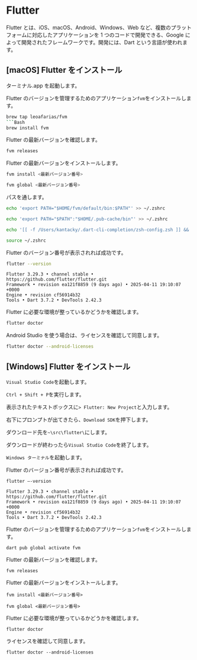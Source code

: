 # Flutter

Flutter とは、iOS、macOS、Android、Windows、Web など、複数のプラットフォームに対応したアプリケーションを 1 つのコードで開発できる、Google によって開発されたフレームワークです。開発には、Dart という言語が使われます。

## [macOS] Flutter をインストール

ターミナル.app を起動します。

Flutter のバージョンを管理するためのアプリケーション`fvm`をインストールします。

```Bash
brew tap leoafarias/fvm
```Bash
brew install fvm
```

Flutter の最新バージョンを確認します。

```Bash
fvm releases
```

Flutter の最新バージョンをインストールします。

```Bash
fvm install <最新バージョン番号>
```
```Bash
fvm global <最新バージョン番号>
```

パスを通します。

```Bash
echo 'export PATH="$HOME/fvm/default/bin:$PATH"' >> ~/.zshrc
```
```Bash
echo 'export PATH="$PATH":"$HOME/.pub-cache/bin"' >> ~/.zshrc
```
```Bash
echo '[[ -f /Users/kantacky/.dart-cli-completion/zsh-config.zsh ]] && . /Users/kantacky/.dart-cli-completion/zsh-config.zsh || true' >> ~/.zshrc
```
```Bash
source ~/.zshrc
```

Flutter のバージョン番号が表示されれば成功です。

```Bash
flutter --version
```

```
Flutter 3.29.3 • channel stable • https://github.com/flutter/flutter.git
Framework • revision ea121f8859 (9 days ago) • 2025-04-11 19:10:07 +0000
Engine • revision cf56914b32
Tools • Dart 3.7.2 • DevTools 2.42.3
```

Flutter に必要な環境が整っているかどうかを確認します。

```Bash
flutter doctor
```

Android Studio を使う場合は、ライセンスを確認して同意します。

```Bash
flutter doctor --android-licenses
```

## [Windows] Flutter をインストール

`Visual Studio Code`を起動します。

`Ctrl + Shift + P`を実行します。

表示されたテキストボックスに`> Flutter: New Project`と入力します。

右下にプロンプトが出てきたら、`Download SDK`を押下します。

ダウンロード先を`~\src\flutter\`にします。

ダウンロードが終わったら`Visual Studio Code`を終了します。

`Windows ターミナル`を起動します。

Flutter のバージョン番号が表示されれば成功です。

```Shell
flutter –-version
```
```
Flutter 3.29.3 • channel stable • https://github.com/flutter/flutter.git
Framework • revision ea121f8859 (9 days ago) • 2025-04-11 19:10:07 +0000
Engine • revision cf56914b32
Tools • Dart 3.7.2 • DevTools 2.42.3
```

Flutter のバージョンを管理するためのアプリケーション`fvm`をインストールします。

```Shell
dart pub global activate fvm
```

Flutter の最新バージョンを確認します。

```Shell
fvm releases
```

Flutter の最新バージョンをインストールします。

```Shell
fvm install <最新バージョン番号>
```
```Shell
fvm global <最新バージョン番号>
```

Flutter に必要な環境が整っているかどうかを確認します。

```Shell
flutter doctor
```

ライセンスを確認して同意します。

```Shell
flutter doctor --android-licenses
```
